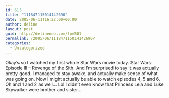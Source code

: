 ```yaml
---
id: 615
title: "111847115014142690"
date: 2005-06-11T16:22:00+00:00
author: deline
layout: post
guid: http://delineneo.com/?p=501
permalink: /2005/06/111847115014142690/
categories:
  - Uncategorized
---
```

Okay&#8217;s so I watched my first whole Star Wars movie today. Star Wars: Episode III &#8211; Revenge of the Sith. And I&#8217;m surprised to say it was actually pretty good. I managed to stay awake, and actually make sense of what was going on. Now I might actually be able to watch episodes 4, 5 and 6. Oh and 1 and 2 as well&#8230; Lol I didn&#8217;t even know that Princess Leia and Luke Skywalker were brother and sister&#8230;
